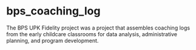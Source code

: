 # bps_coaching_log

The BPS UPK Fidelity project was a project that assembles coaching logs from the early childcare classrooms for data analysis, administrative planning, and program development. 
